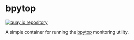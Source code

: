 # bpytop

[![quay.io repository](https://img.shields.io/badge/updated-2023--07--23-green)](https://quay.io/repository/miabbott/bpytop)

A simple container for running the [bpytop](https://github.com/aristocratos/bpytop) monitoring utility.